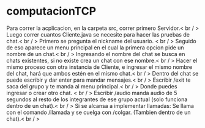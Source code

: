 # computacionTCP
Para correr la acplicacion, en la carpeta src, correr primero Servidor.< br / >
Luego correr cuantos Cliente.java se necesite para hacer las pruebas de chat.< br / >
Primero se pregunta el nickname del usuario. < br / >
Seguido de eso aparece un menu principal en el cual la primera opcion pide un nombre de un chat.< br / >
Ingresando el nombre del chat se busca en chats existentes, si no existe crea un chat con ese nombre.< br / >
Hacer el mismo proceso con otra instancia de Cliente, e ingresar el mismo nombre del chat, hará que ambos estén en el mismo chat.< br / >
Dentro del chat se puede escribir y dar enter para mandar mensajes.< br / >
Escribir /exit te saca del grupo y te manda al menu principal.< br / >
Donde puedes ingresar o crear otro chat. < br / >
Escribir /audio manda audio de 5 segundos al resto de los integrantes de ese grupo actual (solo funciona dentro de un chat).< br / >
Si se alcansa a implementar llamadas: Se llama con el comando /llamada y se cuelga con /colgar. (Tambien dentro de un chat).< br / >

